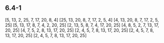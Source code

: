 ## 6.4-1 ##
[5, 13, 2, 25, 7, 17, 20, 8, 4]
[25, 13, 20, 8, 7, 17, 2, 5, 4]
[4, 13, 20, 8, 7, 17, 2, 5, 25]
[5, 13, 17, 8, 7, 4, 2, 20, 25]
[2, 13, 5, 8, 7, 4, 17, 20, 25]
[4, 8, 5, 2, 7, 13, 17, 20, 25]
[4, 7, 5, 2, 8, 13, 17, 20, 25]
[2, 4, 5, 7, 8, 13, 17, 20, 25]
[2, 4, 5, 7, 8, 13, 17, 20, 25]
[2, 4, 5, 7, 8, 13, 17, 20, 25]